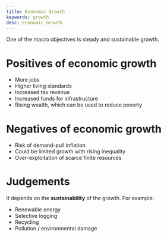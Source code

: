 ```yaml
---
title: Economic Growth
keywords: growth
desc: Economic Growth
---
```


One of the macro objectives is steady and sustainable growth.

# Positives of economic growth #

- More jobs
- Higher living standards
- Increased tax revenue
- Increased funds for infrastructure
- Rising wealth, which can be used to reduce poverty

# Negatives of economic growth #
- Risk of demand-pull inflation
- Could be limited growth with rising inequality
- Over-exploitation of scarce finite resources

# Judgements #
It depends on the **sustainability** of the growth. For example:
- Renewable energy
- Selective logging
- Recycling
- Pollution / environmental damage
